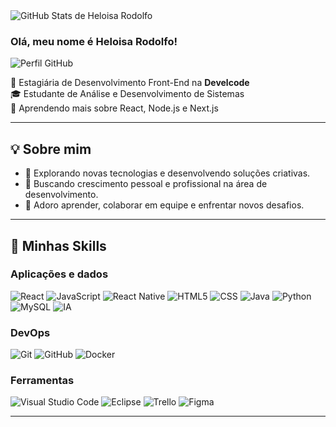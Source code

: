 <img src="https://github-readme-stats.vercel.app/api?username=heloisarodolfo&show_icons=true&title_color=783c00&text_color=af552e&icon_color=783c00&bg_color=f8efd4&cache_seconds=2300" alt="GitHub Stats de Heloisa Rodolfo">

### Olá, meu nome é Heloisa Rodolfo!

<img src="https://img.shields.io/static/v1?label=Perfil&message=Heloisa%20Rodolfo&color=af552e&style=for-the-badge&logo=GitHub" alt="Perfil GitHub">


<p>
💼 Estagiária de Desenvolvimento Front-End na <strong>Develcode</strong><br/>
🎓 Estudante de Análise e Desenvolvimento de Sistemas<br/>
🌱 Aprendendo mais sobre React, Node.js e Next.js
</p>

---

## 💡 Sobre mim

- 🤔 Explorando novas tecnologias e desenvolvendo soluções criativas.
- 🚀 Buscando crescimento pessoal e profissional na área de desenvolvimento.
- 💬 Adoro aprender, colaborar em equipe e enfrentar novos desafios.

---

## 🚀 Minhas Skills

### **Aplicações e dados**
![React](https://img.shields.io/badge/-React-333333?style=flat&logo=react)
![JavaScript](https://img.shields.io/badge/-JavaScript-333333?style=flat&logo=javascript)
![React Native](https://img.shields.io/badge/-React%20Native-333333?style=flat&logo=react)
![HTML5](https://img.shields.io/badge/-HTML5-333333?style=flat&logo=html5)
![CSS](https://img.shields.io/badge/-CSS-333333?style=flat&logo=css3&logoColor=1572B6)
![Java](https://img.shields.io/badge/-Java-333333?style=flat&logo=java&logoColor=007396)
![Python](https://img.shields.io/badge/-Python-333333?style=flat&logo=python)
![MySQL](https://img.shields.io/badge/-MySQL-333333?style=flat&logo=mysql)
![IA](https://img.shields.io/badge/-Inteligência%20Artificial-333333?style=flat&logo=openai)

### **DevOps**
![Git](https://img.shields.io/badge/-Git-333333?style=flat&logo=git)
![GitHub](https://img.shields.io/badge/-GitHub-333333?style=flat&logo=github)
![Docker](https://img.shields.io/badge/-Docker-333333?style=flat&logo=docker)

### **Ferramentas**
![Visual Studio Code](https://img.shields.io/badge/-VS%20Code-333333?style=flat&logo=visual-studio-code&logoColor=007ACC)
![Eclipse](https://img.shields.io/badge/-Eclipse-333333?style=flat&logo=eclipse-ide&logoColor=2C2255)
![Trello](https://img.shields.io/badge/-Trello-333333?style=flat&logo=trello&logoColor=007ACC)
![Figma](https://img.shields.io/badge/-Figma-333333?style=flat&logo=figma&logoColor=007ACC)

---

